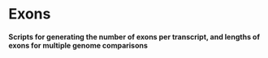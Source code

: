 # Exons

#### Scripts for generating the number of exons per transcript, and lengths of exons for multiple genome comparisons
 
